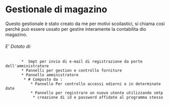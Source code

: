 # Gestionale di magazino

Questo gestionale è stato creato da me per motivi scoilastici, si chiama così perchè può essere ussato per gestire interamente la    contabilita dio magazino.

###### E' Dotato di:
           *  Smpt per invio di e-mail di registrazione da porte dell'amministratore
           * Pannelli per gestion e controllo forniture 
           * Pannello amministratore
            * # Composto da :
               * Pannello Per controllo accessi odierni o in determinate date
               * Pannello per registrare un nuovo utente utilizzando smtp
                * creazione di id e password affidate al programma stesso
